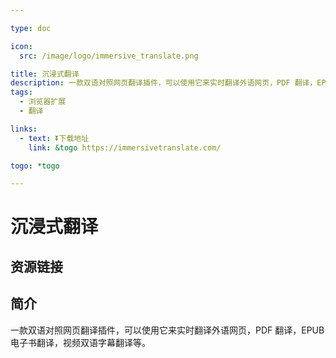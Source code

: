 ```yaml
---

type: doc

icon:
  src: /image/logo/immersive_translate.png

title: 沉浸式翻译
description: 一款双语对照网页翻译插件，可以使用它来实时翻译外语网页，PDF 翻译，EPUB 电子书翻译，视频双语字幕翻译等。
tags:
  - 浏览器扩展
  - 翻译

links:
  - text: ⏬下载地址
    link: &togo https://immersivetranslate.com/

togo: *togo

---
```


<ShowLogo />

# 沉浸式翻译

<ShowTags />

<ShowBreadcrumb />

## 资源链接

<ShowLinks />

## 简介

一款双语对照网页翻译插件，可以使用它来实时翻译外语网页，PDF 翻译，EPUB 电子书翻译，视频双语字幕翻译等。
